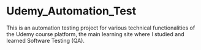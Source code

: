# Udemy_Automation_Test
This is an automation testing project for various technical functionalities of the Udemy course platform, the main learning site where I studied and learned Software Testing (QA).
